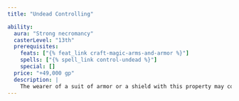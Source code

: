 ```yaml
---
title: "Undead Controlling"

ability:
  aura: "Strong necromancy"
  casterLevel: "13th"
  prerequisites:
    feats: ["{% feat_link craft-magic-arms-and-armor %}"]
    spells: ["{% spell_link control-undead %}"]
    special: []
  price: "+49,000 gp"
  description: |
    The wearer of a suit of armor or a shield with this property may control up to 26 HD of undead per day, as the {% spell_link control-undead %} spell. At dawn each day, the wearer loses control of any undead still under his sway. Armor or a shield with this ability appears to be made of bone; this feature is entirely decorative and has no other effect on the armor.
---
```

